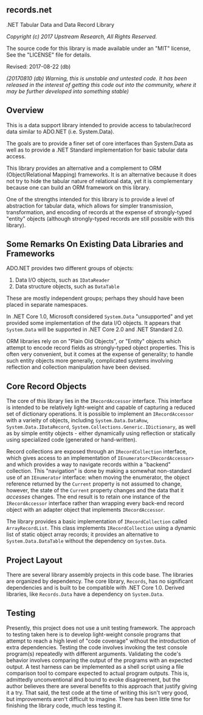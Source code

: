 records.net
-----------

.NET Tabular Data and Data Record Library

*Copyright (c) 2017 Upstream Research, All Rights Reserved.*

The source code for this library is made available under an "MIT" license,
See the "LICENSE" file for details.

Revised: 2017-08-22 (db)

_(20170810 (db) Warning, this is unstable and untested code.
It has been released in the interest of getting this code out into the community,
where it may be further developed into something stable)_


## Overview

This is a data support library intended to provide access to tabular/record data similar to ADO.NET (i.e. System.Data).

The goals are to provide a finer set of core interfaces than System.Data
as well as to provide a .NET Standard implementation for basic tabular data access.

This library provides an alternative and a complement to ORM (Object/Relational Mapping) frameworks.
It is an alternative because it does not try to hide the tabular nature of relational data,
yet it is complementary because one can build an ORM framework on this library.

One of the strengths intended for this library is to provide a level of abstraction for tabular data,
which allows for simpler transmission, transformation, and encoding of records
at the expense of strongly-typed "entity" objects 
(although strongly-typed records are still possible with this library).


## Some Remarks On Existing Data Libraries and Frameworks

ADO.NET provides two different groups of objects: 

1. Data I/O objects, such as `IDataReader`
2. Data structure objects, such as `DataTable`

These are mostly independent groups; perhaps they should have been placed in separate namespaces.

In .NET Core 1.0, Microsoft considered `System.Data` "unsupported"
and yet provided some implementation of the data I/O objects.
It appears that `System.Data` will be supported in .NET Core 2.0 and .NET Standard 2.0.

ORM libraries rely on on "Plain Old Objects", or "Entity" objects
which attempt to encode record fields as strongly-typed object properties.
This is often very convenient, but it comes at the expense of generality;
to handle such entity objects more generally, 
complicated systems involving reflection and collection manipulation have been devised.


## Core Record Objects

The core of this library lies in the `IRecordAccessor` interface.
This interface is intended to be relatively light-weight
and capable of capturing a reduced set of dictionary operations.
It is possible to implement an `IRecordAccessor` with a varieity of objects,
including `System.Data.DataRow`, `System.Data.IDataRecord`, `System.Collections.Generic.IDictionary`,
as well as by simple entity objects - either dynamically using reflection 
or statically using specialized code (generated or hand-written).

Record collections are exposed through an `IRecordCollection` interface,
which gives access to an implementation of `IEnumerator<IRecordAccessor>`
and which provides a way to navigate records within a "backend" collection.
This "navigation" is done by making a somewhat non-standard use of an `IEnumerator` interface:
when moving the enumerator, the object reference returned by the `Current` property is not assumed to change,
however, the state of the `Current` property changes and the data that it _accesses_ changes.
The end result is to retain one instance of the `IRecordAccessor` interface
rather than wrapping every back-end record object with an adapter object that implements `IRecordAccessor`.

The library provides a basic implementation of `IRecordCollection` called `ArrayRecordList`.
This class implements `IRecordCollection` using a dynamic list of static object array records;
it provides an alternative to `System.Data.DataTable` without the dependency on `System.Data`.


## Project Layout

There are several library assembly projects in this code base.
The libraries are organized by dependency.
The core library, `Records`, has no significant dependencies and is built to be compatible with .NET Core 1.0.
Derived libraries, like `Records.Data` have a dependency on `System.Data`.


## Testing

Presently, this project does not use a unit testing framework.
The approach to testing taken here is to develop light-weight console programs
that attempt to reach a high level of "code coverage"
without the introduction of extra dependencies.
Testing the code involves invoking the test console program(s) repeatedly with different arguments.
Validating the code's behavior involves comparing the output of the programs with an expected output.
A test harness can be implemented as a shell script 
using a file comparison tool to compare expected to actual program outputs.
This is, admittedly unconventional and bound to evoke disagreement,
but the author believes there are several benefits to this approach that justify giving it a try.
That said, the test code at the time of writing this isn't very good, 
but improvements aren't difficult to imagine.
There has been little time for finishing the library code, much less testing it.
